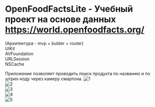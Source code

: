 # OpenFoodFactsLite - Учебный проект на основе данных https://world.openfoodfacts.org/
(Архитектура - mvp + bulder + router)\
UIKit\
AVFoundation\
URLSession\
NSCache

Приложение позволяет проводить поиск продукта по названию и по штрих-коду через камеру смартона.
![1](https://user-images.githubusercontent.com/61419902/146640124-b1048bd2-d48a-4c3f-85de-613e4b7fbd33.png)\
![2](https://user-images.githubusercontent.com/61419902/146640215-d7f61e2a-5eb1-44fe-9a77-8687a84ba2bc.png)\
![3](https://user-images.githubusercontent.com/61419902/146640258-3db93cc4-d1f7-450f-b7a0-8c43b574a281.png)\
![4](https://user-images.githubusercontent.com/61419902/146640643-b476372e-9f9d-4d81-8399-d35e0a4ad5b3.jpeg)\
![5](https://user-images.githubusercontent.com/61419902/146640701-52b82781-03e5-49dd-a59f-8e409fefb525.jpeg)
